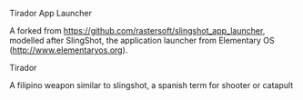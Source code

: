 Tirador App Launcher

A forked from https://github.com/rastersoft/slingshot_app_launcher, modelled after SlingShot, the application launcher from Elementary OS (http://www.elementaryos.org).

Tirador

A filipino weapon similar to slingshot, a spanish term for shooter or catapult
